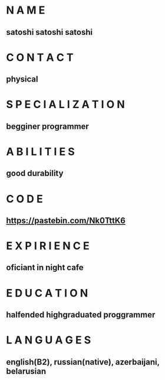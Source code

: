 # N A M E
##
## satoshi satoshi satoshi
##
# C O N T A C T
##
## physical
##
# S P E C I A L I Z A T I O N
##
## begginer programmer
##
# A B I L I T I E S
##
## good durability
##
# C O D E
##
## https://pastebin.com/Nk0TttK6
##
# E X P I R I E N C E
##
## oficiant in night cafe
##
# E D U C A T I O N
##
## halfended highgraduated proggrammer
##
# L A N G U A G E S
## english(B2), russian(native), azerbaijani, belarusian
